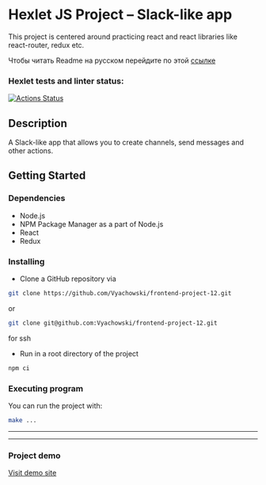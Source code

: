 # Hexlet JS Project – Slack-like app

This project is centered around practicing react and react libraries like react-router, redux etc.

Чтобы читать Readme на русском перейдите по этой [ссылке](https://github.com/Vyachowski/frontend-project-12/blob/main/README_ru.md)

### Hexlet tests and linter status:
[![Actions Status](https://github.com/Vyachowski/frontend-project-12/actions/workflows/hexlet-check.yml/badge.svg)](https://github.com/Vyachowski/frontend-project-12/actions)

## Description

A Slack-like app that allows you to create channels, send messages and other actions.

## Getting Started

### Dependencies

* Node.js
* NPM Package Manager as a part of Node.js
* React
* Redux

### Installing

* Clone a GitHub repository via

```sh
git clone https://github.com/Vyachowski/frontend-project-12.git
```

or

```sh 
git clone git@github.com:Vyachowski/frontend-project-12.git
```
for ssh
* Run in a root directory of the project
```sh 
npm ci
```

### Executing program

You can run the project with:
```sh
make ...
```

___

___

### Project demo

[Visit demo site](https://slack-like-app.onrender.com)
